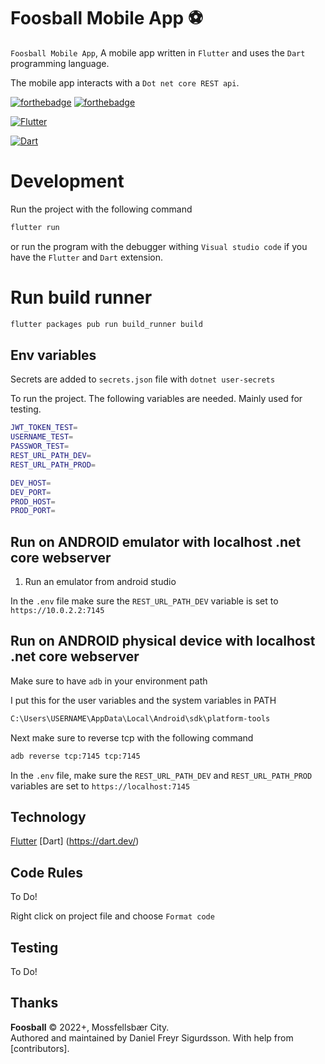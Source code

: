 # Foosball Mobile App ⚽

`Foosball Mobile App`, A mobile app written in `Flutter` and uses the `Dart` programming language.

The mobile app interacts with a `Dot net core REST api`.

[![forthebadge](http://forthebadge.com/images/badges/built-with-love.svg)](http://forthebadge.com) [![forthebadge](http://forthebadge.com/images/badges/makes-people-smile.svg)](http://forthebadge.com)

[![Flutter](https://img.shields.io/badge/Flutter-%2302569B.svg?style=for-the-badge&logo=Flutter&logoColor=white)](http://forthebadge.com)

[![Dart](https://img.shields.io/badge/dart-%230175C2.svg?style=for-the-badge&logo=dart&logoColor=white)](http://forthebadge.com)

</div>

# Development

Run the project with the following command

```sh
flutter run
```

or run the program with the debugger withing `Visual studio code` if you have the `Flutter` and `Dart` extension.

# Run build runner

```sh
flutter packages pub run build_runner build
```

## Env variables

Secrets are added to `secrets.json` file with `dotnet user-secrets`

To run the project. The following variables are needed. Mainly used for testing.

```bash
JWT_TOKEN_TEST=
USERNAME_TEST=
PASSWOR_TEST=
REST_URL_PATH_DEV=
REST_URL_PATH_PROD=

DEV_HOST=
DEV_PORT=
PROD_HOST=
PROD_PORT=

```

## Run on ANDROID emulator with localhost .net core webserver

1. Run an emulator from android studio

In the `.env` file make sure the `REST_URL_PATH_DEV` variable is set to `https://10.0.2.2:7145`

## Run on ANDROID physical device with localhost .net core webserver

Make sure to have `adb` in your environment path

I put this for the user variables and the system variables in PATH

```bash
C:\Users\USERNAME\AppData\Local\Android\sdk\platform-tools
```

Next make sure to reverse tcp with the following command

```bash
adb reverse tcp:7145 tcp:7145
```

In the `.env` file, make sure the `REST_URL_PATH_DEV` and `REST_URL_PATH_PROD` variables are set to `https://localhost:7145`

## Technology

[Flutter](https://flutter.dev/)
[Dart] (https://dart.dev/)

## Code Rules

To Do!

Right click on project file and choose `Format code`

## Testing

To Do!

## Thanks

**Foosball** © 2022+, Mossfellsbær City.<br>
Authored and maintained by Daniel Freyr Sigurdsson. With help from [contributors].
